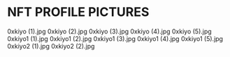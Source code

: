 # NFT PROFILE PICTURES
0xkiyo (1).jpg
0xkiyo (2).jpg
0xkiyo (3).jpg
0xkiyo (4).jpg
0xkiyo (5).jpg
0xkiyo1 (1).jpg
0xkiyo1 (2).jpg
0xkiyo1 (3).jpg
0xkiyo1 (4).jpg
0xkiyo1 (5).jpg
0xkiyo2 (1).jpg
0xkiyo2 (2).jpg
